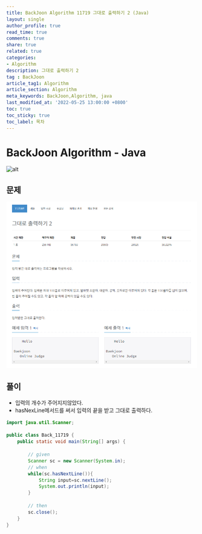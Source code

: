```yaml
---
title: BackJoon Algorithm 11719 그대로 출력하기 2 (Java)
layout: single
author_profile: true
read_time: true
comments: true
share: true
related: true
categories:
- Algorithm
description: 그대로 출력하기 2
tag : BackJoon
article_tag1: Algorithm
article_section: Algorithm
meta_keywords: BackJoon,Algorithm, java
last_modified_at: '2022-05-25 13:00:00 +0800'
toc: true
toc_sticky: true
toc_label: 목차
---
```


BackJoon Algorithm - Java
====================

![alt](https://d2gd6pc034wcta.cloudfront.net/images/logo@2x.png)

## 문제

![alt](/assets/images/post/Algorithm/11719.png)


## 풀이

* 입력의 개수가 주어지지않았다.
* hasNexLine메서드를 써서 입력의 끝을 받고 그대로 출력하다.

```java
import java.util.Scanner;

public class Back_11719 {
    public static void main(String[] args) {

        // given
        Scanner sc = new Scanner(System.in);
        // when
        while(sc.hasNextLine()){
            String input=sc.nextLine();
            System.out.println(input);
        }

        // then
        sc.close();
    }
}


```




